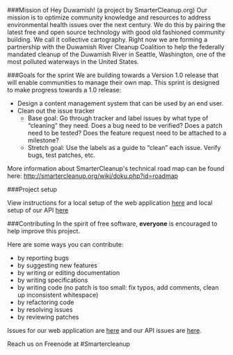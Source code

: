 ###Mission of Hey Duwamish! (a project by SmarterCleanup.org)
Our mission is to optimize community knowledge and resources to address environmental health issues over the next century. We do this by pairing the latest free and open source technology with good old fashioned community building. We call it collective cartography. Right now we are forming a partnership with the Duwamish River Cleanup Coalition to help the federally mandated cleanup of the Duwamish River in Seattle, Washington, one of the most polluted waterways in the United States.

###Goals for the sprint
We are building towards a Version 1.0 release that will enable communities to manage their own map. This sprint is designed to make progress towards a 1.0 release:

 - Design a content management system that can be used by an end user.
 - Clean out the issue tracker
   - Base goal: Go through tracker and label issues by what type of “cleaning” they need. Does a bug need to be verified? Does a patch need to be tested? Does the feature request need to be attached to a milestone?
   - Stretch goal: Use the labels as a guide to “clean” each issue. Verify bugs, test patches, etc.

More information about SmarterCleanup's technical road map can be found here: http://smartercleanup.org/wiki/doku.php?id=roadmap

###Project setup

View instructions for a local setup of the web application [here](https://github.com/smartercleanup/duwamish#local-setup) and local setup of our API [here](https://github.com/smartercleanup/duwamish-api/blob/master/doc/README.md)

###Contributing
In the spirit of free software, **everyone** is encouraged to help improve this project.

Here are some ways you can contribute:

 - by reporting bugs
 - by suggesting new features
 - by writing or editing documentation
 - by writing specifications
 - by writing code (no patch is too small: fix typos, add comments, clean up inconsistent whitespace)
 - by refactoring code
 - by resolving issues
 - by reviewing patches

Issues for our web application are [here](https://github.com/smartercleanup/duwamish/issues) and our API issues are [here](https://github.com/smartercleanup/duwamish-api/issues). 
 
Reach us on Freenode at #Smartercleanup
